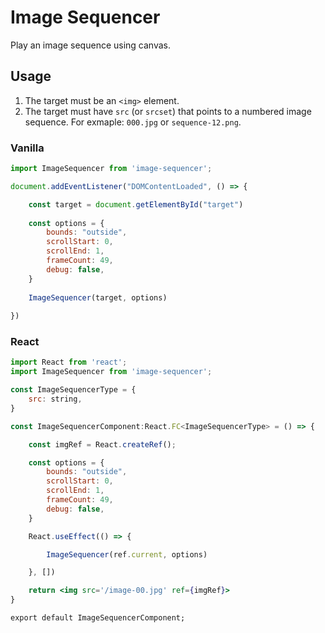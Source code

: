 # Image Sequencer

Play an image sequence using canvas.

## Usage
1. The target must be an `<img>` element.
1. The target must have `src` (or `srcset`) that points to a numbered image sequence. For exmaple: `000.jpg` or `sequence-12.png`.

### Vanilla
```js
import ImageSequencer from 'image-sequencer';

document.addEventListener("DOMContentLoaded", () => { 

	const target = document.getElementById("target")
	
	const options = {
		bounds: "outside",
		scrollStart: 0,
		scrollEnd: 1,
		frameCount: 49,
		debug: false,
	}
	
	ImageSequencer(target, options)
	
})
```


### React

```jsx
import React from 'react';
import ImageSequencer from 'image-sequencer';

const ImageSequencerType = {
	src: string,
}

const ImageSequencerComponent:React.FC<ImageSequencerType> = () => {

	const imgRef = React.createRef();

	const options = {
		bounds: "outside",
		scrollStart: 0,
		scrollEnd: 1,
		frameCount: 49,
		debug: false,
	}

	React.useEffect(() => {

		ImageSequencer(ref.current, options)

	}, [])

	return <img src='/image-00.jpg' ref={imgRef}>
}

export default ImageSequencerComponent;
```